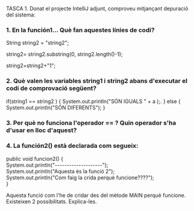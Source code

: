 TASCA 1. 
Donat el projecte IntelliJ adjunt, comproveu mitjançant depuració del sistema:
### 1. En la función1… Què fan aquestes línies de codi?
String string2 = "string2";

string2= string2.substring(0, string2.length()-1);

string2=string2+"1";

### 2. Què valen les variables string1 i string2 abans d'executar el codi de comprovació següent?
if(string1 == string2 ) {
System.out.println("SÓN IGUALS " + a );.
}
else {
System.out.println("SÓN DIFERENTS");
}

### 3. Per què no funciona l'operador == ? Quin operador s'ha d'usar en lloc d'aquest?
### 4. La función2() està declarada com segueix:
public void funcion2() {
<br/>System.out.println("--------------------");
<br/>System.out.println("Aquesta és la funció 2");
<br/>System.out.println("Com faig la crida perquè funcione????");
<br/>}

Aquesta funció com l'he de cridar des del mètode MAIN perquè funcione. Existeixen 2
possibilitats. Explica-les.
